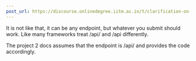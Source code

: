 ```yaml
---
post_url: https://discourse.onlinedegree.iitm.ac.in/t/clarification-on-api-endpoint-correction-in-submission/171525/2
---
```

It is not like that, it can be any endpoint, but whatever you submit should work. Like many frameworks treat /api/ and /api differently.

The project 2 docs assumes that the endpoint is /api/ and provides the code accordingly.